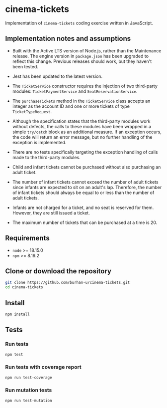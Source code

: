 # cinema-tickets

Implementation of `cinema-tickets` coding exercise written in JavaScript.

## Implementation notes and assumptions

- Built with the Active LTS version of Node.js, rather than the Maintenance release. The engine version in `package.json` has been upgraded to reflect this change. Previous releases should work, but they haven't been tested.

- Jest has been updated to the latest version.

- The `TicketService` constructor requires the injection of two third-party modules: `TicketPaymentService` and `SeatReservationService`.

- The `purchaseTickets` method in the `TicketService` class accepts an integer as the account ID and one or more tickets of type `TicketTypeRequest`.

- Although the specification states that the third-party modules work without defects, the calls to these modules have been wrapped in a simple `try/catch` block as an additional measure. If an exception occurs, the code will return an error message, but no further handling of the exception is implemented.

- There are no tests specifically targeting the exception handling of calls made to the third-party modules.

- Child and infant tickets cannot be purchased without also purchasing an adult ticket.

- The number of infant tickets cannot exceed the number of adult tickets since infants are expected to sit on an adult's lap. Therefore, the number of infant tickets should always be equal to or less than the number of adult tickets.

- Infants are not charged for a ticket, and no seat is reserved for them. However, they are still issued a ticket.

- The maximum number of tickets that can be purchased at a time is 20.

## Requirements

- `node` >= 18.15.0
- `npm` >= 8.19.2

## Clone or download the repository

```bash
git clone https://github.com/burhan-u/cinema-tickets.git
cd cinema-tickets
```

## Install

```bash
npm install
```

## Tests

### Run tests

```bash
npm test
```

### Run tests with coverage report

```bash
npm run test-coverage
```

### Run mutation tests

```bash
npm run test-mutation
```
